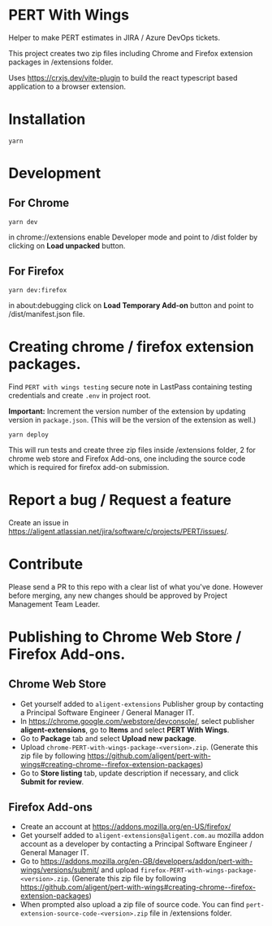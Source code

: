 # PERT With Wings

Helper to make PERT estimates in JIRA / Azure DevOps tickets.

This project creates two zip files including Chrome and Firefox extension packages in /extensions folder.

Uses https://crxjs.dev/vite-plugin to build the react typescript based application to a browser extension.

# Installation

`yarn`

# Development

## For Chrome

`yarn dev`

in chrome://extensions enable Developer mode and point to /dist folder by clicking on **Load unpacked** button.

## For Firefox

`yarn dev:firefox`

in about:debugging click on **Load Temporary Add-on** button and point to /dist/manifest.json file.

# Creating chrome / firefox extension packages.

Find `PERT with wings testing` secure note in LastPass containing testing credentials and create `.env` in project root.

**Important:** Increment the version number of the extension by updating version in `package.json`. (This will be the version of the extension as well.)

`yarn deploy`

This will run tests and create three zip files inside /extensions folder, 2 for chrome web store and Firefox Add-ons, one including the source code which is required for firefox add-on submission.

# Report a bug / Request a feature

Create an issue in https://aligent.atlassian.net/jira/software/c/projects/PERT/issues/.

# Contribute

Please send a PR to this repo with a clear list of what you've done. However before merging, any new changes should be approved by Project Management Team Leader.

# Publishing to Chrome Web Store / Firefox Add-ons.

## Chrome Web Store

- Get yourself added to `aligent-extensions` Publisher group by contacting a Principal Software Engineer / General Manager IT.
- In https://chrome.google.com/webstore/devconsole/, select publisher **aligent-extensions**, go to **Items** and select **PERT With Wings**.
- Go to **Package** tab and select **Upload new package**.
- Upload `chrome-PERT-with-wings-package-<version>.zip`. (Generate this zip file by following https://github.com/aligent/pert-with-wings#creating-chrome--firefox-extension-packages)
- Go to **Store listing** tab, update description if necessary, and click **Submit for review**.

## Firefox Add-ons

- Create an account at https://addons.mozilla.org/en-US/firefox/
- Get yourself added to `aligent-extensions@aligent.com.au` mozilla addon account as a developer by contacting a Principal Software Engineer / General Manager IT.
- Go to https://addons.mozilla.org/en-GB/developers/addon/pert-with-wings/versions/submit/ and upload `firefox-PERT-with-wings-package-<version>.zip`. (Generate this zip file by following https://github.com/aligent/pert-with-wings#creating-chrome--firefox-extension-packages)
- When prompted also upload a zip file of source code. You can find `pert-extension-source-code-<version>.zip` file in /extensions folder.
